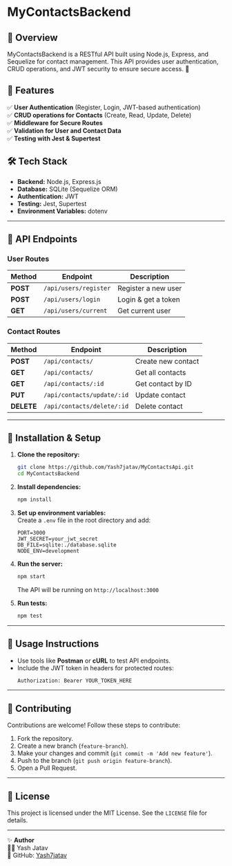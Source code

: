 # MyContactsBackend

## 📌 Overview

MyContactsBackend is a RESTful API built using Node.js, Express, and Sequelize for contact management. This API provides user authentication, CRUD operations, and JWT security to ensure secure access. 🚀

## 🚀 Features

✅ **User Authentication** (Register, Login, JWT-based authentication)  
✅ **CRUD operations for Contacts** (Create, Read, Update, Delete)  
✅ **Middleware for Secure Routes**  
✅ **Validation for User and Contact Data**  
✅ **Testing with Jest & Supertest**

## 🛠 Tech Stack

- **Backend:** Node.js, Express.js
- **Database:** SQLite (Sequelize ORM)
- **Authentication:** JWT
- **Testing:** Jest, Supertest
- **Environment Variables:** dotenv

---

## 📢 API Endpoints

### **User Routes**

| Method   | Endpoint              | Description         |
| -------- | --------------------- | ------------------- |
| **POST** | `/api/users/register` | Register a new user |
| **POST** | `/api/users/login`    | Login & get a token |
| **GET**  | `/api/users/current`  | Get current user    |

### **Contact Routes**

| Method     | Endpoint                   | Description        |
| ---------- | -------------------------- | ------------------ |
| **POST**   | `/api/contacts/`           | Create new contact |
| **GET**    | `/api/contacts/`           | Get all contacts   |
| **GET**    | `/api/contacts/:id`        | Get contact by ID  |
| **PUT**    | `/api/contacts/update/:id` | Update contact     |
| **DELETE** | `/api/contacts/delete/:id` | Delete contact     |

---

## 🔧 Installation & Setup

1. **Clone the repository:**

   ```sh
   git clone https://github.com/Yash7jatav/MyContactsApi.git
   cd MyContactsBackend

   ```

2. **Install dependencies:**

   ```sh
   npm install
   ```

3. **Set up environment variables:**  
   Create a `.env` file in the root directory and add:

   ```env
   PORT=3000
   JWT_SECRET=your_jwt_secret
   DB_FILE=sqlite:./database.sqlite
   NODE_ENV=development
   ```

4. **Run the server:**

   ```sh
   npm start
   ```

   The API will be running on `http://localhost:3000`

5. **Run tests:**
   ```sh
   npm test
   ```

---

## 📌 Usage Instructions

- Use tools like **Postman** or **cURL** to test API endpoints.
- Include the JWT token in headers for protected routes:
  ```sh
  Authorization: Bearer YOUR_TOKEN_HERE
  ```

---

## 🌱 Contributing

Contributions are welcome! Follow these steps to contribute:

1. Fork the repository.
2. Create a new branch (`feature-branch`).
3. Make your changes and commit (`git commit -m 'Add new feature'`).
4. Push to the branch (`git push origin feature-branch`).
5. Open a Pull Request.

---

## 📜 License

This project is licensed under the MIT License. See the `LICENSE` file for details.

---

✨ **Author**  
👨‍💻 Yash Jatav  
🔗 GitHub: [Yash7jatav](https://github.com/Yash7jatav)
